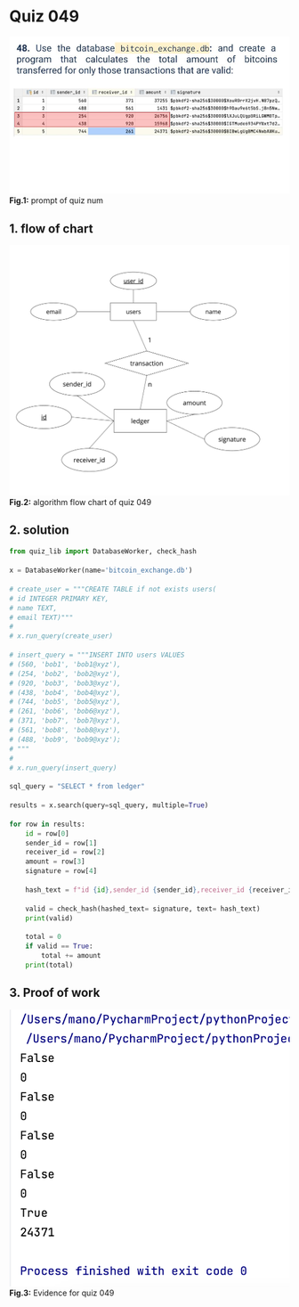 # Quiz 049
![quiz_049.jpg](..%2F..%2Fassets%2Fprompt%2Fquiz_043-050%2Fquiz_049.jpg)
**Fig.1:** prompt of quiz num

## 1. flow of chart
![quiz_diagram_049.jpg](..%2F..%2Fassets%2Fflowchart%2Fflowchart_043-050%2Fquiz_diagram_049.jpg)
**Fig.2:** algorithm flow chart of quiz 049

## 2. solution
```.py
from quiz_lib import DatabaseWorker, check_hash

x = DatabaseWorker(name='bitcoin_exchange.db')

# create_user = """CREATE TABLE if not exists users(
# id INTEGER PRIMARY KEY,
# name TEXT,
# email TEXT)"""
#
# x.run_query(create_user)

# insert_query = """INSERT INTO users VALUES
# (560, 'bob1', 'bob1@xyz'),
# (254, 'bob2', 'bob2@xyz'),
# (920, 'bob3', 'bob3@xyz'),
# (438, 'bob4', 'bob4@xyz'),
# (744, 'bob5', 'bob5@xyz'),
# (261, 'bob6', 'bob6@xyz'),
# (371, 'bob7', 'bob7@xyz'),
# (561, 'bob8', 'bob8@xyz'),
# (488, 'bob9', 'bob9@xyz');
# """
#
# x.run_query(insert_query)

sql_query = "SELECT * from ledger"

results = x.search(query=sql_query, multiple=True)

for row in results:
    id = row[0]
    sender_id = row[1]
    receiver_id = row[2]
    amount = row[3]
    signature = row[4]

    hash_text = f"id {id},sender_id {sender_id},receiver_id {receiver_id},amount {amount}"

    valid = check_hash(hashed_text= signature, text= hash_text)
    print(valid)

    total = 0
    if valid == True:
        total += amount
    print(total)
```

## 3. Proof of work
![evidence_049.png](..%2F..%2Fassets%2Fevidence%2Fevidence_043-050%2Fevidence_049.png)
**Fig.3:** Evidence for quiz 049